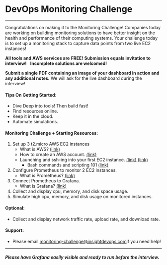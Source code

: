 # DevOps Monitoring Challenge
------

Congratulations on making it to the Monitoring Challenge! Companies today are working on building monitoring
solutions to have better insight on the health and performance of their computing systems. Your challenge
today is to set up a monitoring stack to capture data points from two live EC2 instances! ​ 

**All tools and AWS services are** ​ **FREE!**
**Submission equals invitation to interview!** ​ ​ **Incomplete solutions are welcomed!**

**Submit a single PDF containing an image of your dashboard in action and any additional notes.** 
We will ask for the live dashboard during the interview!

#### Tips On Getting Started:

* Dive Deep into tools! Then build fast!
* Find resources online.
* Keep it in the cloud.
* Automate simulations.

#### Monitoring Challenge + Starting Resources:

1. Set up 3 t2.micro AWS EC2 instances
    * What is AWS? [(link)](https://youtu.be/qcY-uiEHhn0)
    * How to create an AWS account. [(link)](https://aws.amazon.com/premiumsupport/knowledge-center/create-and-activate-aws-account/)
    * Launching and ssh-ing into your first EC2 instance. [(link)](https://docs.aws.amazon.com/quickstarts/latest/vmlaunch/step-1-launch-instance.html) [(link)](https://youtu.be/BCM9aaaWvR0)
         * Bash commands and scripting 101 [(link)](https://linuxconfig.org/bash-scripting-tutorial-for-beginners)
2. Configure Prometheus to monitor 2 EC2 instances.
    * What is Prometheus? [(link)](https://prometheus.io/docs/introduction/overview/)
3. Connect Prometheus to Grafana.
    * What is Grafana? [(link)](https://grafana.com/grafana/)
4. Collect and display cpu, memory, and disk space usage.
5. Simulate high cpu, memory, and disk usage on monitored instances.

#### Optional:
*  Collect and display network traffic rate, upload rate, and download rate.

#### Support:

* Please email ​monitoring-challenge@insightdevops.com​ if you need help!

---------

##### Please have Grafana easily visible and ready to run before the interview.



